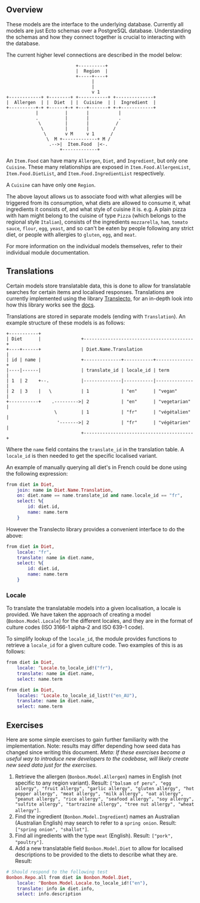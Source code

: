 Overview
--------

These models are the interface to the underlying database. Currently all models are just Ecto schemas over a PostgreSQL database. Understanding the schemas and how they connect together is crucial to interacting with the database.


The current higher level connections are described in the model below:

```svgbob
                          +----------+
                          |  Region  |
                          +-----+----+
                                |
                                |
                                v 1
+------------+ +--------+ +-----------+ +--------------+
|  Allergen  | |  Diet  | |  Cuisine  | |  Ingredient  |
+----------+-+ +------+-+ +---+-------+ +-+------------+
           |          |       |           |
           .          |       |           .
            \         |       |          /
             \        |       |         /
              \       v M     v 1      /
               \  M +-------------+ M /
                .-->|  Item.Food  |<-.
                    +-------------+
```

An `Item.Food` can have many `Allergen`, `Diet`, and `Ingredient`, but only one `Cuisine`. These many relationships are exposed in `Item.Food.AllergenList`, `Item.Food.DietList`, and `Item.Food.IngredientList` respectively.

A `Cuisine` can have only one `Region`.


The above layout allows us to associate food with what allergies will be triggered from its consumption, what diets are allowed to consume it, what ingredients it consists of, and what style of cuisine it is. e.g. A plain pizza with ham might belong to the cuisine of type `Pizza` (which belongs to the regional style `Italian`), consists of the ingredients `mozzarella`, `ham`, `tomato sauce`, `flour`, `egg`, `yeast`, and so can't be eaten by people following any strict diet, or people with allergies to `gluten`, `egg`, and `meat`.

For more information on the individual models themselves, refer to their individual module documentation.


Translations
------------

Certain models store translatable data, this is done to allow for translatable searches for certain items and localised responses. Translations are currently implemented using the library [Translecto](https://github.com/ScrimpyCat/Translecto), for an in-depth look into how this library works see the [docs](https://hexdocs.pm/translecto/).

Translations are stored in separate models (ending with `Translation`). An example structure of these models is as follows:

```svgbob
+-----------+
| Diet      |               +-----------------------------------------+
+----+------+               | Diet.Name.Translation                   |
| id | name |               +--------------+-----------+--------------+
|----|------|               | translate_id | locale_id | term         |
| 1  | 2    +--.            |--------------|-----------|--------------|
| 2  | 3    |   \           | 1            | "en"      | "vegan"      |
+-----------+    .--------->| 2            | "en"      | "vegetarian" |
                  \         | 1            | "fr"      | "végétalien" |
                   '------->| 2            | "fr"      | "végétarien" |
                            +-----------------------------------------+
```

Where the `name` field contains the `translate_id` in the translation table. A `locale_id` is then needed to get the specific localised variant.

An example of manually querying all diet's in French could be done using the following expression:

```elixir
from diet in Diet,
    join: name in Diet.Name.Translation,
    on: diet.name == name.translate_id and name.locale_id == "fr",
    select: %{
        id: diet.id,
        name: name.term
    }
```

However the Translecto library provides a convenient interface to do the above:

```elixir
from diet in Diet,
    locale: "fr",
    translate: name in diet.name,
    select: %{
        id: diet.id,
        name: name.term
    }
```

### Locale

To translate the translatable models into a given localisation, a locale is provided. We have taken the approach of creating a model (`Bonbon.Model.Locale`) for the different locales, and they are in the format of culture codes (ISO 3166-1 alpha-2 and ISO 639-1 code).

To simplify lookup of the `locale_id`, the module provides functions to retrieve a `locale_id` for a given culture code. Two examples of this is as follows:

```elixir
from diet in Diet,
    locale: ^Locale.to_locale_id!("fr"),
    translate: name in diet.name,
    select: name.term

from diet in Diet,
    locales: ^Locale.to_locale_id_list!("en_AU"),
    translate: name in diet.name,
    select: name.term
```


Exercises
---------

Here are some simple exercises to gain further familiarity with the implementation. Note: results may differ depending how seed data has changed since writing this document. _Meta: If these exercises become a useful way to introduce new developers to the codebase, will likely create new seed data just for the exercises._

1. Retrieve the allergen (`Bonbon.Model.Allergen`) names in English (not specific to any region variant). Result: `["balsam of peru", "egg allergy", "fruit allergy", "garlic allergy", "gluten allergy", "hot pepper allergy", "meat allergy", "milk allergy", "oat allergy", "peanut allergy", "rice allergy", "seafood allergy", "soy allergy", "sulfite allergy", "tartrazine allergy", "tree nut allergy", "wheat allergy"]`.
2. Find the ingredient (`Bonbon.Model.Ingredient`) names an Australian (Australian English) may search to refer to a `spring onion`. Result: `["spring onion", "shallot"]`.
3. Find all ingredients with the type `meat` (English). Result: `["pork", "poultry"]`.
4. Add a new translatable field `Bonbon.Model.Diet` to allow for localised descriptions to be provided to the diets to describe what they are. Result:
```elixir
# Should respond to the following test
Bonbon.Repo.all from diet in Bonbon.Model.Diet,
    locale: ^Bonbon.Model.Locale.to_locale_id!("en"),
    translate: info in diet.info,
    select: info.description
```
